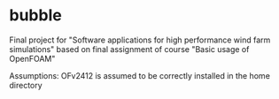 # bubble
Final project for "Software applications for high performance wind farm simulations"
based on final assignment of course "Basic usage of OpenFOAM"

Assumptions:
OFv2412 is assumed to be correctly installed in the home directory
